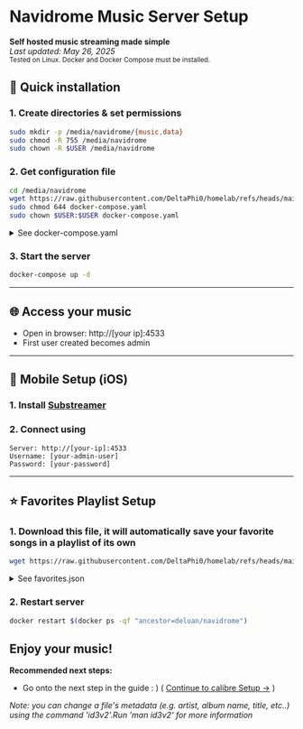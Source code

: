 # Navidrome Music Server Setup  
**Self hosted music streaming made simple**  
*Last updated: May 26, 2025*  
<sub>Tested on Linux. Docker and Docker Compose must be installed.</sub>

## 🚀 Quick installation  

### 1. Create directories & set permissions  
```bash
sudo mkdir -p /media/navidrome/{music,data}
sudo chmod -R 755 /media/navidrome
sudo chown -R $USER /media/navidrome
```
### 2. Get configuration file
```bash
cd /media/navidrome
wget https://raw.githubusercontent.com/DeltaPhi0/homelab/refs/heads/main/media/navidrome/docker-compose.yaml
sudo chmod 644 docker-compose.yaml
sudo chown $USER:$USER docker-compose.yaml
```
<details>
<summary>See docker-compose.yaml</summary>

```yaml
services:
  navidrome:
    image: deluan/navidrome:latest
    user: 1000:1000 # should be owner of volumes
    ports:
      - "4533:4533"
    restart: unless-stopped
    environment:
      ND_LOGLEVEL: debug
      ND_SCANSCHEDULE: 1h
    volumes:
      - "/media/navidrome/data:/data"
      - "/media/navidrome/music:/music:ro"
```
</details>  

### 3. Start the server
```bash
docker-compose up -d
```

---

## 🌐 Access your music  
- Open in browser: http://[your ip]:4533
- First user created becomes admin  

---

## 📱 Mobile Setup (iOS)
### 1. Install [Substreamer](https://apps.apple.com/us/app/substreamer/id1012991665)
### 2. Connect using 
```
Server: http://[your-ip]:4533
Username: [your-admin-user]
Password: [your-password]
```
---

## ⭐ Favorites Playlist Setup
### 1. Download this file, it will automatically save your favorite songs in a playlist of its own
```bash
wget https://raw.githubusercontent.com/DeltaPhi0/homelab/refs/heads/main/media/navidrome/Favorites.nsp -O /media/navidrome/music/favorites.json
```
<details>
<summary>See favorites.json</summary>

```nsp
{
    "any": [
        {"is": {"loved": true}}
    ],
    "sort": "title"
}
```
</details>

### 2. Restart server
```bash
docker restart $(docker ps -qf "ancestor=deluan/navidrome")
```

## Enjoy your music!
**Recommended next steps:**
- Go onto the next step in the guide : ) ( [Continue to calibre Setup →](../calibre/INSTALL.md) )

*Note: you can change a file's metadata (e.g. artist, album name, title, etc..) using the command 'id3v2'.Run 'man id3v2' for more information*
